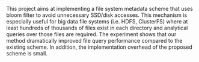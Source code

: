 This project aims at implementing a file system metadata scheme that uses bloom filter to avoid unnecessary SSD/disk accesses. This mechanism is especially useful for big data file systems (i.e. HDFS, ClusterFS) where at least hundreds of thousands of files exist in each directory and analytical queries over those files are required. The experiment shows that our method dramatically improved file query performance compared to the existing scheme. In addition, the implementation overhead of the proposed scheme is small.
